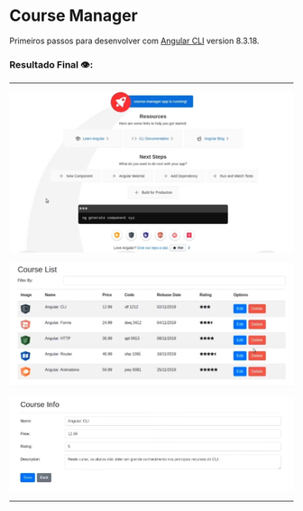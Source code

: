 # Course Manager

Primeiros passos para desenvolver com [Angular CLI](https://github.com/angular/angular-cli) version 8.3.18.

### Resultado Final 👁️: 
***
 ![Foto Resultado 1](https://github.com/Davi-Perdigao/Santander_FullStack_Developer/blob/main/Angular/course-manager-master/src/assets/images/img1.png)
 
 ![Foto Resultado 2](https://github.com/Davi-Perdigao/Santander_FullStack_Developer/blob/main/Angular/course-manager-master/src/assets/images/img2.png)
 
  ![Foto Resultado 3](https://github.com/Davi-Perdigao/Santander_FullStack_Developer/blob/main/Angular/course-manager-master/src/assets/images/img3.png)
***

